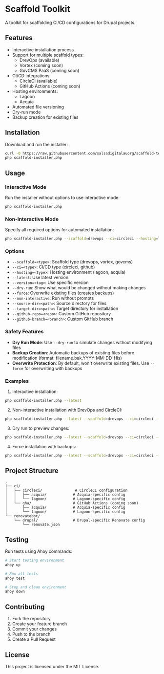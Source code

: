 # Scaffold Toolkit

A toolkit for scaffolding CI/CD configurations for Drupal projects.

## Features

- Interactive installation process
- Support for multiple scaffold types:
  - DrevOps (available)
  - Vortex (coming soon)
  - GovCMS PaaS (coming soon)
- CI/CD integrations:
  - CircleCI (available)
  - GitHub Actions (coming soon)
- Hosting environments:
  - Lagoon
  - Acquia
- Automated file versioning
- Dry-run mode
- Backup creation for existing files

## Installation

Download and run the installer:

```bash
curl -O https://raw.githubusercontent.com/salsadigitalauorg/scaffold-toolkit/main/scaffold-installer.php
php scaffold-installer.php
```

## Usage

### Interactive Mode
Run the installer without options to use interactive mode:
```bash
php scaffold-installer.php
```

### Non-Interactive Mode
Specify all required options for automated installation:
```bash
php scaffold-installer.php --scaffold=drevops --ci=circleci --hosting=lagoon
```

### Options
- `--scaffold=<type>`: Scaffold type (drevops, vortex, govcms)
- `--ci=<type>`: CI/CD type (circleci, github)
- `--hosting=<type>`: Hosting environment (lagoon, acquia)
- `--latest`: Use latest version
- `--version=<tag>`: Use specific version
- `--dry-run`: Show what would be changed without making changes
- `--force`: Overwrite existing files (creates backups)
- `--non-interactive`: Run without prompts
- `--source-dir=<path>`: Source directory for files
- `--target-dir=<path>`: Target directory for installation
- `--github-repo=<repo>`: Custom GitHub repository
- `--github-branch=<branch>`: Custom GitHub branch

### Safety Features

- **Dry Run Mode**: Use `--dry-run` to simulate changes without modifying files
- **Backup Creation**: Automatic backups of existing files before modification (format: filename.bak.YYYY-MM-DD-His)
- **Overwrite Protection**: By default, won't overwrite existing files. Use `--force` for overwriting with backups

### Examples

1. Interactive installation:
```bash
php scaffold-installer.php --latest
```

2. Non-interactive installation with DrevOps and CircleCI:
```bash
php scaffold-installer.php --latest --scaffold=drevops --ci=circleci --hosting=lagoon --non-interactive
```

3. Dry run to preview changes:
```bash
php scaffold-installer.php --latest --scaffold=drevops --ci=circleci --hosting=lagoon --dry-run
```

4. Force installation with backups:
```bash
php scaffold-installer.php --latest --scaffold=drevops --ci=circleci --hosting=lagoon --force
```

## Project Structure
```
.
├── ci/
│   ├── circleci/               # CircleCI configuration
│   │   ├── acquia/            # Acquia-specific config
│   │   └── lagoon/            # Lagoon-specific config
│   └── gha/                   # GitHub Actions (coming soon)
│       ├── acquia/            # Acquia-specific config
│       └── lagoon/            # Lagoon-specific config
└── renovatebot/
    └── drupal/                # Drupal-specific Renovate config
        └── renovate.json
```

## Testing

Run tests using Ahoy commands:

```bash
# Start testing environment
ahoy up

# Run all tests
ahoy test

# Stop and clean environment
ahoy down
```

## Contributing

1. Fork the repository
2. Create your feature branch
3. Commit your changes
4. Push to the branch
5. Create a Pull Request

## License

This project is licensed under the MIT License.